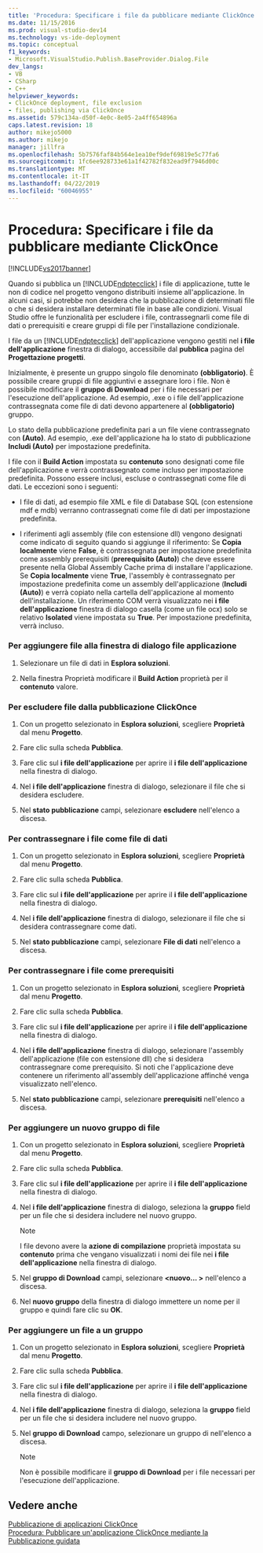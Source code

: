 ```yaml
---
title: 'Procedura: Specificare i file da pubblicare mediante ClickOnce | Microsoft Docs'
ms.date: 11/15/2016
ms.prod: visual-studio-dev14
ms.technology: vs-ide-deployment
ms.topic: conceptual
f1_keywords:
- Microsoft.VisualStudio.Publish.BaseProvider.Dialog.File
dev_langs:
- VB
- CSharp
- C++
helpviewer_keywords:
- ClickOnce deployment, file exclusion
- files, publishing via ClickOnce
ms.assetid: 579c134a-d50f-4e0c-8e05-2a4ff654896a
caps.latest.revision: 18
author: mikejo5000
ms.author: mikejo
manager: jillfra
ms.openlocfilehash: 5b7576faf84b564e1ea10ef9def69819e5c77fa6
ms.sourcegitcommit: 1fc6ee928733e61a1f42782f832ead9f7946d00c
ms.translationtype: MT
ms.contentlocale: it-IT
ms.lasthandoff: 04/22/2019
ms.locfileid: "60046955"
---
```

# <a name="how-to-specify-which-files-are-published-by-clickonce"></a>Procedura: Specificare i file da pubblicare mediante ClickOnce
[!INCLUDE[vs2017banner](../includes/vs2017banner.md)]

Quando si pubblica un [!INCLUDE[ndptecclick](../includes/ndptecclick-md.md)] i file di applicazione, tutte le non di codice nel progetto vengono distribuiti insieme all'applicazione. In alcuni casi, si potrebbe non desidera che la pubblicazione di determinati file o che si desidera installare determinati file in base alle condizioni. Visual Studio offre le funzionalità per escludere i file, contrassegnarli come file di dati o prerequisiti e creare gruppi di file per l'installazione condizionale.  
  
 I file da un [!INCLUDE[ndptecclick](../includes/ndptecclick-md.md)] dell'applicazione vengono gestiti nel **i file dell'applicazione** finestra di dialogo, accessibile dal **pubblica** pagina del **Progettazione progetti**.  
  
 Inizialmente, è presente un gruppo singolo file denominato **(obbligatorio)**. È possibile creare gruppi di file aggiuntivi e assegnare loro i file. Non è possibile modificare il **gruppo di Download** per i file necessari per l'esecuzione dell'applicazione. Ad esempio, .exe o i file dell'applicazione contrassegnata come file di dati devono appartenere al **(obbligatorio)** gruppo.  
  
 Lo stato della pubblicazione predefinita pari a un file viene contrassegnato con **(Auto)**. Ad esempio, .exe dell'applicazione ha lo stato di pubblicazione **Includi (Auto)** per impostazione predefinita.  
  
 I file con il **Build Action** impostata su **contenuto** sono designati come file dell'applicazione e verrà contrassegnato come incluso per impostazione predefinita. Possono essere inclusi, escluse o contrassegnati come file di dati. Le eccezioni sono i seguenti:  
  
- I file di dati, ad esempio file XML e file di Database SQL (con estensione mdf e mdb) verranno contrassegnati come file di dati per impostazione predefinita.  
  
- I riferimenti agli assembly (file con estensione dll) vengono designati come indicato di seguito quando si aggiunge il riferimento: Se **Copia localmente** viene **False**, è contrassegnata per impostazione predefinita come assembly prerequisiti (**prerequisito (Auto)**) che deve essere presente nella Global Assembly Cache prima di installare l'applicazione. Se **Copia localmente** viene **True**, l'assembly è contrassegnato per impostazione predefinita come un assembly dell'applicazione (**Includi (Auto)**) e verrà copiato nella cartella dell'applicazione al momento dell'installazione. Un riferimento COM verrà visualizzato nei **i file dell'applicazione** finestra di dialogo casella (come un file ocx) solo se relativo **Isolated** viene impostata su **True**. Per impostazione predefinita, verrà incluso.  
  
### <a name="to-add-files-to-the-application-files-dialog-box"></a>Per aggiungere file alla finestra di dialogo file applicazione  
  
1. Selezionare un file di dati in **Esplora soluzioni**.  
  
2. Nella finestra Proprietà modificare il **Build Action** proprietà per il **contenuto** valore.  
  
### <a name="to-exclude-files-from-clickonce-publishing"></a>Per escludere file dalla pubblicazione ClickOnce  
  
1. Con un progetto selezionato in **Esplora soluzioni**, scegliere **Proprietà** dal menu **Progetto**.  
  
2. Fare clic sulla scheda **Pubblica**.  
  
3. Fare clic sul **i file dell'applicazione** per aprire il **i file dell'applicazione** nella finestra di dialogo.  
  
4. Nel **i file dell'applicazione** finestra di dialogo, selezionare il file che si desidera escludere.  
  
5. Nel **stato pubblicazione** campi, selezionare **escludere** nell'elenco a discesa.  
  
### <a name="to-mark-files-as-data-files"></a>Per contrassegnare i file come file di dati  
  
1. Con un progetto selezionato in **Esplora soluzioni**, scegliere **Proprietà** dal menu **Progetto**.  
  
2. Fare clic sulla scheda **Pubblica**.  
  
3. Fare clic sul **i file dell'applicazione** per aprire il **i file dell'applicazione** nella finestra di dialogo.  
  
4. Nel **i file dell'applicazione** finestra di dialogo, selezionare il file che si desidera contrassegnare come dati.  
  
5. Nel **stato pubblicazione** campi, selezionare **File di dati** nell'elenco a discesa.  
  
### <a name="to-mark-files-as-prerequisites"></a>Per contrassegnare i file come prerequisiti  
  
1. Con un progetto selezionato in **Esplora soluzioni**, scegliere **Proprietà** dal menu **Progetto**.  
  
2. Fare clic sulla scheda **Pubblica**.  
  
3. Fare clic sul **i file dell'applicazione** per aprire il **i file dell'applicazione** nella finestra di dialogo.  
  
4. Nel **i file dell'applicazione** finestra di dialogo, selezionare l'assembly dell'applicazione (file con estensione dll) che si desidera contrassegnare come prerequisito. Si noti che l'applicazione deve contenere un riferimento all'assembly dell'applicazione affinché venga visualizzato nell'elenco.  
  
5. Nel **stato pubblicazione** campi, selezionare **prerequisiti** nell'elenco a discesa.  
  
### <a name="to-add-a-new-file-group"></a>Per aggiungere un nuovo gruppo di file  
  
1. Con un progetto selezionato in **Esplora soluzioni**, scegliere **Proprietà** dal menu **Progetto**.  
  
2. Fare clic sulla scheda **Pubblica**.  
  
3. Fare clic sul **i file dell'applicazione** per aprire il **i file dell'applicazione** nella finestra di dialogo.  
  
4. Nel **i file dell'applicazione** finestra di dialogo, seleziona la **gruppo** field per un file che si desidera includere nel nuovo gruppo.  
  
    > [!NOTE]
    >  I file devono avere la **azione di compilazione** proprietà impostata su **contenuto** prima che vengano visualizzati i nomi dei file nei **i file dell'applicazione** nella finestra di dialogo.  
  
5. Nel **gruppo di Download** campi, selezionare  **\<nuovo... >** nell'elenco a discesa.  
  
6. Nel **nuovo gruppo** della finestra di dialogo immettere un nome per il gruppo e quindi fare clic su **OK**.  
  
### <a name="to-add-a-file-to-a-group"></a>Per aggiungere un file a un gruppo  
  
1. Con un progetto selezionato in **Esplora soluzioni**, scegliere **Proprietà** dal menu **Progetto**.  
  
2. Fare clic sulla scheda **Pubblica**.  
  
3. Fare clic sul **i file dell'applicazione** per aprire il **i file dell'applicazione** nella finestra di dialogo.  
  
4. Nel **i file dell'applicazione** finestra di dialogo, seleziona la **gruppo** field per un file che si desidera includere nel nuovo gruppo.  
  
5. Nel **gruppo di Download** campo, selezionare un gruppo di nell'elenco a discesa.  
  
    > [!NOTE]
    >  Non è possibile modificare il **gruppo di Download** per i file necessari per l'esecuzione dell'applicazione.  
  
## <a name="see-also"></a>Vedere anche  
 [Pubblicazione di applicazioni ClickOnce](../deployment/publishing-clickonce-applications.md)   
 [Procedura: Pubblicare un'applicazione ClickOnce mediante la Pubblicazione guidata](../deployment/how-to-publish-a-clickonce-application-using-the-publish-wizard.md)
